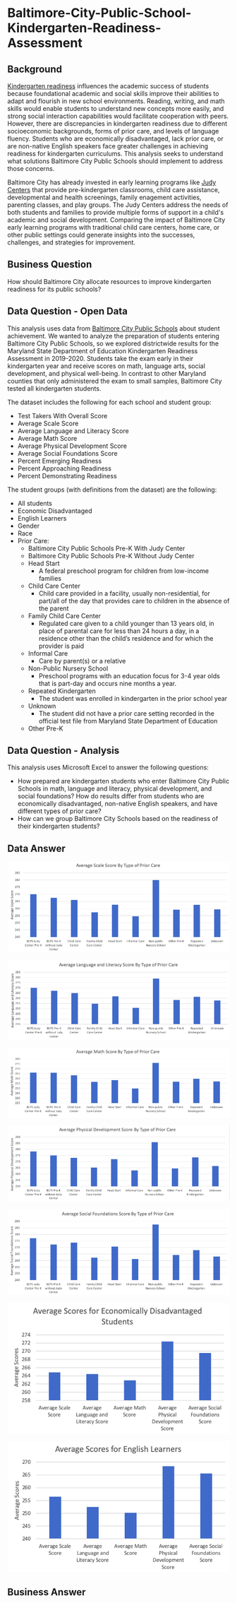 # Baltimore-City-Public-School-Kindergarten-Readiness-Assessment

## Background
[Kindergarten readiness](https://www.unitedway.org/blog/kindergarten-readiness-why-is-it-important#:~:text=The%20first%20few%20years%20of,%2C%20counting%2C%20and%20social%20interaction.) influences the academic success of students because foundational academic and social skills improve their abilities to adapt and flourish in new school environments. Reading, writing, and math skills would enable students to understand new concepts more easily, and strong social interaction capabilities would facilitate cooperation with peers. However, there are discrepancies in kindergarten readiness due to different socioeconomic backgrounds, forms of prior care, and levels of language fluency. Students who are economically disadvantaged, lack prior care, or are non-native English speakers face greater challenges in achieving readiness for kindergarten curriculums. This analysis seeks to understand what solutions Baltimore City Public Schools should implement to address those concerns. 

Baltimore City has already invested in early learning programs like [Judy Centers](https://earlychildhood.marylandpublicschools.org/families/judy-centers) that provide pre-kindergarten classrooms, child care assistance, developmental and health screenings, family enagement activities, parenting classes, and play groups. The Judy Centers address the needs of both students and families to provide multiple forms of support in a child's academic and social development. Comparing the impact of Baltimore City early learning programs with traditional child care centers, home care, or other public settings could generate insights into the successes, challenges, and strategies for improvement. 

## Business Question
How should Baltimore City allocate resources to improve kindergarten readiness for its public schools? 

## Data Question - Open Data
This analysis uses data from [Baltimore City Public Schools](https://www.baltimorecityschools.org/data) about student achievement. We wanted to analyze the preparation of students entering Baltimore City Public Schools, so we explored districtwide results for the Maryland State Department of Education Kindergarten Readiness Assessment in 2019-2020. Students take the exam early in their kindergarten year and receive scores on math, language arts, social development, and physical well-being. In contrast to other Maryland counties that only administered the exam to small samples, Baltimore City tested all kindergarten students.

The dataset includes the following for each school and student group: 
- Test Takers With Overall Score
- Average Scale Score
- Average Language and Literacy Score
- Average Math Score
- Average Physical Development Score
- Average Social Foundations Score
- Percent Emerging Readiness
- Percent Approaching Readiness
- Percent Demonstrating Readiness

The student groups (with definitions from the dataset) are the following: 
- All students
- Economic Disadvantaged
- English Learners
- Gender
- Race
- Prior Care: 
  - Baltimore City Public Schools Pre-K With Judy Center 
  - Baltimore City Public Schools Pre-K Without Judy Center
  - Head Start
    - A federal preschool program for children from low-income families
  - Child Care Center
    - Child care provided in a facility, usually non-residential, for part/all of the day that provides care to children in the absence of the parent
  - Family Child Care Center
    - Regulated care given to a child younger than 13 years old, in place of parental care for less than 24 hours a day, in a residence other than the child’s  residence and for which the provider is paid
  - Informal Care
    - Care by parent(s) or a relative
  - Non-Public Nursery School
    - Preschool programs with an education focus for 3-4 year olds that is part-day and occurs nine months a year.
  - Repeated Kindergarten
    - The student was enrolled in kindergarten in the prior school year
  - Unknown
    - The student did not have a prior care setting recorded in the official test file from Maryland State Department of Education
  - Other Pre-K

## Data Question - Analysis
This analysis uses Microsoft Excel to answer the following questions:
- How prepared are kindergarten students who enter Baltimore City Public Schools in math, language and literacy, physical development, and social foundations? How do results differ from students who are economically disadvantaged, non-native English speakers, and have different types of prior care?
- How can we group Baltimore City Schools based on the readiness of their kindergarten students?

## Data Answer

![alt text](https://github.com/Daphne-Tang/Baltimore-City-Public-School-Kindergarten-Readiness-Assessment/blob/main/Screenshots/Average%20Scale%20Score%20By%20Type%20of%20Prior%20Care.png)

![alt text](https://github.com/Daphne-Tang/Baltimore-City-Public-School-Kindergarten-Readiness-Assessment/blob/main/Screenshots/Average%20Language%20and%20Literacy%20Score%20By%20Type%20of%20Prior%20Care.png)

![alt text](https://github.com/Daphne-Tang/Baltimore-City-Public-School-Kindergarten-Readiness-Assessment/blob/main/Screenshots/Average%20Math%20Score%20by%20Type%20of%20Prior%20Care.png)

![alt text](https://github.com/Daphne-Tang/Baltimore-City-Public-School-Kindergarten-Readiness-Assessment/blob/main/Screenshots/Average%20Physical%20Development%20Score%20By%20Type%20of%20Prior%20Care.png)

![alt text](https://github.com/Daphne-Tang/Baltimore-City-Public-School-Kindergarten-Readiness-Assessment/blob/main/Screenshots/Average%20Social%20Foundations%20Score%20By%20Type%20of%20Prior%20Care.png)

![alt text](https://github.com/Daphne-Tang/Baltimore-City-Public-School-Kindergarten-Readiness-Assessment/blob/main/Screenshots/Average%20Scores%20for%20Economically%20Disadvantaged%20Students.png)

![alt text](https://github.com/Daphne-Tang/Baltimore-City-Public-School-Kindergarten-Readiness-Assessment/blob/main/Screenshots/Average%20Scores%20for%20English%20Learners.png)

## Business Answer
